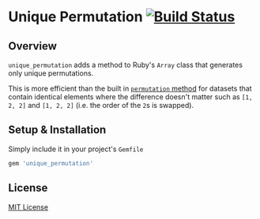 Unique Permutation [![Build Status](https://travis-ci.org/agrberg/unique_permutation.svg?branch=master)](https://travis-ci.org/agrberg/unique_permutation)
==================

Overview
--------

`unique_permutation` adds a method to Ruby's `Array` class that generates only unique permutations.

This is more efficient than the built in [`permutation` method](https://ruby-doc.org/core-2.7.1/Array.html#method-i-permutation) for datasets that contain identical elements where the difference doesn't matter such as `[1, 2, 2]` and `[1, 2, 2]` (i.e. the order of the `2`s is swapped).

Setup & Installation
--------------------

Simply include it in your project's `Gemfile`

``` ruby
gem 'unique_permutation'
```

License
---------

[MIT License](https://en.wikipedia.org/wiki/MIT_License)